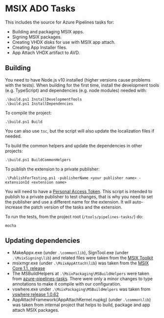 # MSIX ADO Tasks

This includes the source for Azure Pipelines tasks for:
* Building and packaging MSIX apps.
* Signing MSIX packages.
* Creating VHDX disks for use with MSIX app attach.
* Creating App Installer files.
* App Attach VHDX artifact to AVD.

## Building

You need to have Node.js v10 installed (higher versions cause problems with the tests).
When building for the first time, install the development tools (e.g. TypeScript) and dependencies (e.g. node modules) needed with:
```
.\build.ps1 InstallDevelopmentTools
.\build.ps1 InstallDependencies
```

To compile the project:
```
.\build.ps1 Build
```
You can also use `tsc`, but the script will also update the localization files if needed.

To build the common helpers and update the dependencies in other projects:
```
.\build.ps1 BuildCommonHelpers
```

To publish the extension to a private publisher:
```
.\PublishForTesting.ps1 -publisherName <your publisher name> -extensionId <extension name>
```
You will need to have a [Personal Access Token](https://docs.microsoft.com/en-us/azure/devops/organizations/accounts/use-personal-access-tokens-to-authenticate).
This script is intended to publish to a private publisher to test changes, that is why
you need to set the publisher and use a different name for the extension.
It will auto-increase the patch version of the tasks and the extension.

To run the tests, from the project root (`/tools/pipelines-tasks/`) do:
```
mocha
```

## Updating dependencies

* MakeAppx.exe (under `.\common\lib`), SignTool.exe (under `.\MsixSigning\lib`) and related files were taken from the [MSIX Toolkit](https://github.com/microsoft/MSIX-Toolkit/tree/master/Redist.x86)
* msixmgr.exe (under `.\MsixAppAttach\lib`) was taken from the [MSIX Core 1.1. release](https://github.com/microsoft/msix-packaging/releases)
* The MSBuildHelpers at `.\MsixPackaging\MSBuildHelpers` were taken from [azure-pipelines-tasks](https://github.com/microsoft/azure-pipelines-tasks/tree/master/Tasks/Common/MSBuildHelpers). There were only a minor changes to type annotations to make it compile with our configuration.
* vswhere.exe under `.\MsixPackaging\MSBuildHelpers` was taken from [vswhere release 1.0.62](https://github.com/Microsoft/vswhere/releases/download/1.0.62/vswhere.exe)
* AppAttachFramework(AppAttachKernel.nupkg) (under `.\common\lib`) was taken from internal project that helps to build, package and app attach MSIX packages.